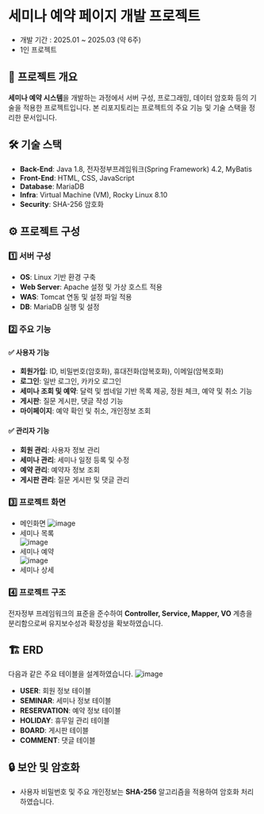 # 세미나 예약 페이지 개발 프로젝트
- 개발 기간 : 2025.01 ~ 2025.03 (약 6주)
- 1인 프로젝트 

## 📌 프로젝트 개요
**세미나 예약 시스템**을 개발하는 과정에서 서버 구성, 프로그래밍, 데이터 암호화 등의 기술을 적용한 프로젝트입니다. 본 리포지토리는 프로젝트의 주요 기능 및 기술 스택을 정리한 문서입니다.

## 🛠 기술 스택
- **Back-End**: Java 1.8, 전자정부프레임워크(Spring Framework) 4.2, MyBatis
- **Front-End**: HTML, CSS, JavaScript
- **Database**: MariaDB
- **Infra**: Virtual Machine (VM), Rocky Linux 8.10
- **Security**: SHA-256 암호화

## ⚙ 프로젝트 구성
### 1️⃣ 서버 구성
- **OS**: Linux 기반 환경 구축
- **Web Server**: Apache 설정 및 가상 호스트 적용
- **WAS**: Tomcat 연동 및 설정 파일 적용
- **DB**: MariaDB 실행 및 설정

### 2️⃣ 주요 기능
#### ✅ 사용자 기능
- **회원가입**: ID, 비밀번호(암호화), 휴대전화(암복호화), 이메일(암복호화)
- **로그인**: 일반 로그인, 카카오 로그인
- **세미나 조회 및 예약**: 달력 및 썸네일 기반 목록 제공, 정원 체크, 예약 및 취소 기능
- **게시판**: 질문 게시판, 댓글 작성 기능
- **마이페이지**: 예약 확인 및 취소, 개인정보 조회

#### ✅ 관리자 기능
- **회원 관리**: 사용자 정보 관리
- **세미나 관리**: 세미나 일정 등록 및 수정
- **예약 관리**: 예약자 정보 조회
- **게시판 관리**: 질문 게시판 및 댓글 관리

### 3️⃣ 프로젝트 화면
- 메인화면
  ![image](https://github.com/user-attachments/assets/c94f8c7b-c0d0-4434-a652-11e52f77c99a)
- 세미나 목록
  <br>
  ![image](https://github.com/user-attachments/assets/a5cc4c28-3e81-480d-aa23-694600c6ec2a)
- 세미나 예약
  <br>
  ![image](https://github.com/user-attachments/assets/5b220cd6-7fd2-48ad-ab58-4d131c8cb37e)
- 세미나 상세

 
### 4️⃣ 프로젝트 구조
전자정부 프레임워크의 표준을 준수하여 **Controller, Service, Mapper, VO** 계층을 분리함으로써 유지보수성과 확장성을 확보하였습니다.

## 🏗 ERD
다음과 같은 주요 테이블을 설계하였습니다.
![image](https://github.com/user-attachments/assets/b2bd08f1-2cfa-4ea8-9d53-fb2f4e4e379f)

- **USER**: 회원 정보 테이블
- **SEMINAR**: 세미나 정보 테이블
- **RESERVATION**: 예약 정보 테이블
- **HOLIDAY**: 휴무일 관리 테이블
- **BOARD**: 게시판 테이블
- **COMMENT**: 댓글 테이블

## 🔒 보안 및 암호화
- 사용자 비밀번호 및 주요 개인정보는 **SHA-256** 알고리즘을 적용하여 암호화 처리하였습니다.


